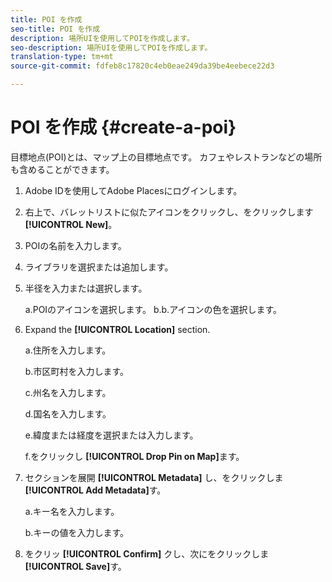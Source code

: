 ```yaml
---
title: POI を作成
seo-title: POI を作成
description: 場所UIを使用してPOIを作成します。
seo-description: 場所UIを使用してPOIを作成します。
translation-type: tm+mt
source-git-commit: fdfeb8c17820c4eb0eae249da39be4eebece22d3

---
```



# POI を作成 {#create-a-poi}

目標地点(POI)とは、マップ上の目標地点です。 カフェやレストランなどの場所も含めることができます。

1. Adobe IDを使用してAdobe Placesにログインします。
2. 右上で、バレットリストに似たアイコンをクリックし、をクリックします **[!UICONTROL New]**。
3. POIの名前を入力します。
4. ライブラリを選択または追加します。
5. 半径を入力または選択します。

   a.POIのアイコンを選択します。
b.b.アイコンの色を選択します。

6. Expand the **[!UICONTROL Location]** section.

   a.住所を入力します。

   b.市区町村を入力します。

   c.州名を入力します。

   d.国名を入力します。

   e.緯度または経度を選択または入力します。

   f.をクリックし **[!UICONTROL Drop Pin on Map]**&#x200B;ます。

7. セクションを展開 **[!UICONTROL Metadata]** し、をクリックしま **[!UICONTROL Add Metadata]**&#x200B;す。

   a.キー名を入力します。

   b.キーの値を入力します。

8. をクリッ **[!UICONTROL Confirm]** クし、次にをクリックしま **[!UICONTROL  Save]**&#x200B;す。